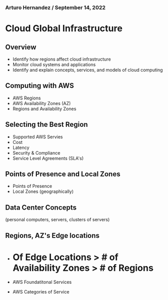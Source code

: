 ### Arturo Hernandez / September 14, 2022
# Cloud Global Infrastructure

## Overview
- Identify how regions affect cloud infrastructure
- Monitor cloud systems and applications
- Identify and explain concepts, services, and models of cloud computing

## Computing with AWS 

- AWS Regions
- AWS Availability Zones (AZ)
- Regions and Availability Zones

## Selecting the Best Region
- Supported AWS Servies
- Cost 
- Latency
- Security & Compliance
- Service Level Agreements (SLA's)

## Points of Presence and Local Zones
- Points of Presence
- Local Zones (geographically)

## Data Center Concepts
(personal computers, servers, clusters of servers)

## Regions, AZ's Edge locations
- # Of Edge Locations > # of Availability Zones > # of Regions

- AWS Foundatitonal Services
- AWS Categories of Service
